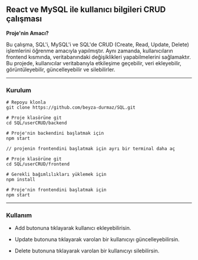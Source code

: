 ## React ve MySQL ile kullanıcı bilgileri CRUD çalışması

**Proje'nin Amacı?** 

Bu çalışma, SQL'i, MySQL'i ve SQL'de CRUD (Create, Read, Update, Delete) işlemlerini öğrenme amacıyla yapılmıştır. Aynı zamanda, kullanıcıların frontend kısmında, veritabanındaki değişiklikleri yapabilmelerini sağlamaktır. Bu projede, kullanıcılar veritabanıyla etkileşime geçebilir, veri ekleyebilir, görüntüleyebilir, güncelleyebilir ve silebilirler.

---

### Kurulum
```
# Repoyu klonla
git clone https://github.com/beyza-durmaz/SQL.git

# Proje klasörüne git
cd SQL/userCRUD/backend

# Proje'nin backendini başlatmak için
npm start

// projenin frontendini başlatmak için ayrı bir terminal daha aç

# Proje klasörüne git
cd SQL/userCRUD/frontend

# Gerekli bağımlılıkları yüklemek için
npm install

# Proje'nin frontendini başlatmak için
npm start
```

---

### Kullanım

* Add butonuna tıklayarak kullanıcı ekleyebilirisin.

* Update butonuna tıklayarak varolan bir kullanıcıyı güncelleyebilirsin.

* Delete butonuna tıklayarak varolan bir kullanıcıyı silebilirsin.
